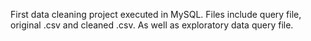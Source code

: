 First data cleaning project executed in MySQL. 
Files include query file, original .csv and cleaned .csv.
As well as exploratory data query file. 
